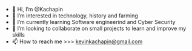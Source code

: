 - 👋 Hi, I’m @Kachapin
- 👀 I’m interested in technology, history and farming
- 🌱 I’m currently learning Software engineerind and Cyber Security
- 💞️ I’m looking to collaborate on small projects to learn and improve my skills
- 📫 How to reach me >>> kevinkachapin@gmail.com

<!---
Kachapin/Kachapin is a ✨ special ✨ repository because its `README.md` (this file) appears on your GitHub profile.
You can click the Preview link to take a look at your changes.
--->
